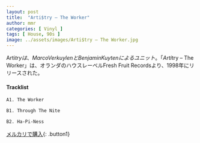 ```yaml
---
layout: post
title:  "Arti$try – The Worker"
author: mmr
categories: [ Vinyl ]
tags: [ House, 90s ]
image: ../assets/images/Arti$try – The Worker.jpg
---
```


Arti$tryは、Marco VerkuylenとBenjamin Kuytenによるユニット。「Arti$try – The Worker」は、オランダのハウスレーベルFresh Fruit Recordsより、1998年にリリースされた。

#### Tracklist
```md
A1. The Worker

B1. Through The Nite

B2. Ha-Pi-Ness
```

[メルカリで購入](https://jp.mercari.com/item/m88863230519?afid=6142608987){: .button1}

